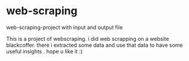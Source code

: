 # web-scraping
web-scraping-project with input and output file

This is a project of webscraping.
i did web scrapping on a website blackcoffer.
there i extracted some data and use that data to have some useful insights .
hope u like it :)
